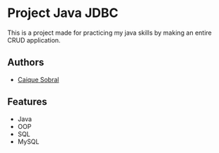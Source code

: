 # Project Java JDBC

This is a project made for practicing my java skills by making an entire CRUD application.

## Authors

- [Caique Sobral](https://www.github.com/caiquesobral)

## Features

- Java
- OOP
- SQL
- MySQL
